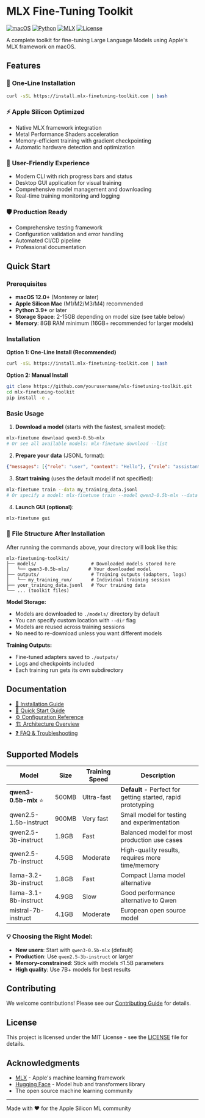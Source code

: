 # MLX Fine-Tuning Toolkit

[![macOS](https://img.shields.io/badge/macOS-Apple%20Silicon-blue)](https://apple.com/mac)
[![Python](https://img.shields.io/badge/python-3.9+-blue.svg)](https://python.org)
[![MLX](https://img.shields.io/badge/MLX-Apple%20Silicon-green)](https://github.com/ml-explore/mlx)
[![License](https://img.shields.io/badge/license-MIT-green.svg)](LICENSE)

A complete toolkit for fine-tuning Large Language Models using Apple's MLX framework on macOS.

## Features

### 🚀 **One-Line Installation**
```bash
curl -sSL https://install.mlx-finetuning-toolkit.com | bash
```

### ⚡ **Apple Silicon Optimized**
- Native MLX framework integration
- Metal Performance Shaders acceleration
- Memory-efficient training with gradient checkpointing
- Automatic hardware detection and optimization

### 🎯 **User-Friendly Experience**
- Modern CLI with rich progress bars and status
- Desktop GUI application for visual training
- Comprehensive model management and downloading
- Real-time training monitoring and logging

### 🛡️ **Production Ready**
- Comprehensive testing framework
- Configuration validation and error handling
- Automated CI/CD pipeline
- Professional documentation

## Quick Start

### Prerequisites
- **macOS 12.0+** (Monterey or later)
- **Apple Silicon Mac** (M1/M2/M3/M4) recommended
- **Python 3.9+** or later
- **Storage Space**: 2-15GB depending on model size (see table below)
- **Memory**: 8GB RAM minimum (16GB+ recommended for larger models)

### Installation

**Option 1: One-Line Install (Recommended)**
```bash
curl -sSL https://install.mlx-finetuning-toolkit.com | bash
```

**Option 2: Manual Install**
```bash
git clone https://github.com/yourusername/mlx-finetuning-toolkit.git
cd mlx-finetuning-toolkit
pip install -e .
```

### Basic Usage

1. **Download a model** (starts with the fastest, smallest model):
```bash
mlx-finetune download qwen3-0.5b-mlx
# Or see all available models: mlx-finetune download --list
```

2. **Prepare your data** (JSONL format):
```json
{"messages": [{"role": "user", "content": "Hello"}, {"role": "assistant", "content": "Hi there!"}]}
```

3. **Start training** (uses the default model if not specified):
```bash
mlx-finetune train --data my_training_data.jsonl
# Or specify a model: mlx-finetune train --model qwen3-0.5b-mlx --data my_training_data.jsonl
```

4. **Launch GUI (optional)**:
```bash
mlx-finetune gui
```

### 📁 **File Structure After Installation**

After running the commands above, your directory will look like this:
```
mlx-finetuning-toolkit/
├── models/                    # Downloaded models stored here
│   └── qwen3-0.5b-mlx/       # Your downloaded model
├── outputs/                   # Training outputs (adapters, logs)
│   └── my_training_run/       # Individual training session
├── your_training_data.jsonl   # Your training data
└── ... (toolkit files)
```

**Model Storage:**
- Models are downloaded to `./models/` directory by default
- You can specify custom location with `--dir` flag
- Models are reused across training sessions
- No need to re-download unless you want different models

**Training Outputs:**
- Fine-tuned adapters saved to `./outputs/`
- Logs and checkpoints included
- Each training run gets its own subdirectory

## Documentation

- [📖 Installation Guide](docs/INSTALLATION.md)
- [🚀 Quick Start Guide](docs/QUICKSTART.md)
- [⚙️ Configuration Reference](docs/CONFIGURATION.md)
- [🏗️ Architecture Overview](docs/ARCHITECTURE.md)
- [❓ FAQ & Troubleshooting](docs/FAQ.md)

## Supported Models

| Model | Size | Training Speed | Description |
|-------|------|---------------|-------------|
| **qwen3-0.5b-mlx** ⭐ | 500MB | Ultra-fast | **Default** - Perfect for getting started, rapid prototyping |
| qwen2.5-1.5b-instruct | 900MB | Very fast | Small model for testing and experimentation |
| qwen2.5-3b-instruct | 1.9GB | Fast | Balanced model for most production use cases |
| qwen2.5-7b-instruct | 4.5GB | Moderate | High-quality results, requires more time/memory |
| llama-3.2-3b-instruct | 1.8GB | Fast | Compact Llama model alternative |
| llama-3.1-8b-instruct | 4.9GB | Slow | Good performance alternative to Qwen |
| mistral-7b-instruct | 4.1GB | Moderate | European open source model |

### 💡 **Choosing the Right Model:**
- **New users**: Start with `qwen3-0.5b-mlx` (default)
- **Production**: Use `qwen2.5-3b-instruct` or larger
- **Memory-constrained**: Stick with models ≤1.5B parameters
- **High quality**: Use 7B+ models for best results

## Contributing

We welcome contributions! Please see our [Contributing Guide](CONTRIBUTING.md) for details.

## License

This project is licensed under the MIT License - see the [LICENSE](LICENSE) file for details.

## Acknowledgments

- [MLX](https://github.com/ml-explore/mlx) - Apple's machine learning framework
- [Hugging Face](https://huggingface.co) - Model hub and transformers library
- The open source machine learning community

---

Made with ❤️ for the Apple Silicon ML community
